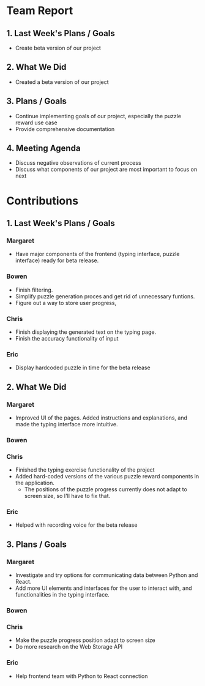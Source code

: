 # Team Report
## 1. Last Week's Plans / Goals
- Create beta version of our project
## 2. What We Did 
- Created a beta version of our project
## 3. Plans / Goals
- Continue implementing goals of our project, especially the puzzle reward use case
- Provide comprehensive documentation
## 4. Meeting Agenda
- Discuss negative observations of current process
- Discuss what components of our project are most important to focus on next
# Contributions  
## 1. Last Week's Plans / Goals
### Margaret
- Have major components of the frontend (typing interface, puzzle interface) ready for beta release. 
### Bowen
- Finish filtering.
- Simplify puzzle generation proces and get rid of unnecessary funtions.
- Figure out a way to store user progress,
### Chris
- Finish displaying the generated text on the typing page.
- Finish the accuracy functionality of input
### Eric  
- Display hardcoded puzzle in time for the beta release
## 2. What We Did  
### Margaret
- Improved UI of the pages. Added instructions and explanations, and made the typing interface more intuitive.
### Bowen
### Chris
- Finished the typing exercise functionality of the project
- Added hard-coded versions of the various puzzle reward components in the application.
    - The positions of the puzzle progress currently does not adapt to screen size, so I'll have to fix that.
### Eric
- Helped with recording voice for the beta release
## 3. Plans / Goals  
### Margaret
- Investigate and try options for communicating data between Python and React.
- Add more UI elements and interfaces for the user to interact with, and functionalities in the typing interface.
### Bowen
### Chris
- Make the puzzle progress position adapt to screen size
- Do more research on the Web Storage API
### Eric
- Help frontend team with Python to React connection